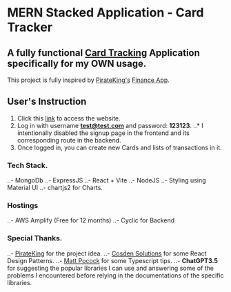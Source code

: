 # MERN Stacked Application - Card Tracker

## A fully functional [Card Tracking](https://main.dha0xl9i5yd2p.amplifyapp.com) Application specifically for my **OWN** usage.

This project is fully inspired by [PirateKing's](https://www.youtube.com/@PIRATEKINGDOM) [Finance App](https://www.piratekingdom.com/projects/personal-finance-app-frontend).

## User's Instruction

1. Click this [link](https://main.dha0xl9i5yd2p.amplifyapp.com) to access the website.
2. Log in with username **test@test.com** and password: **123123**.
   ..\* I intentionally disabled the signup page in the frontend and its corresponding route in the backend.
3. Once logged in, you can create new Cards and lists of transactions in it.

### Tech Stack.

..- MongoDb
..- ExpressJS
..- React + Vite
..- NodeJS
..- Styling using Material UI
..- chartjs2 for Charts.

### Hostings

..- AWS Amplify (Free for 12 months)
..- Cyclic for Backend

### Special Thanks.

..- [PirateKing](https://www.youtube.com/@PIRATEKINGDOM) for the project idea.
..- [Cosden Solutions](https://www.youtube.com/@cosdensolutions) for some React Design Patterns.
..- [Matt Pocock](https://www.youtube.com/@mattpocockuk) for some Typescript tips.
..- **ChatGPT3.5** for suggesting the popular libraries I can use and answering some of the problems I encountered before relying in the documentations of the specific libraries.
